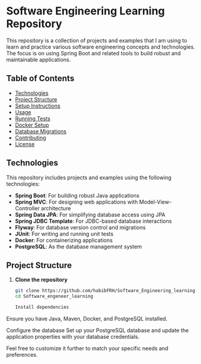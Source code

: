 # Software Engineering Learning Repository

This repository is a collection of projects and examples that I am using to learn and practice various software engineering concepts and technologies. The focus is on using Spring Boot and related tools to build robust and maintainable applications.

## Table of Contents

- [Technologies](#technologies)
- [Project Structure](#project-structure)
- [Setup Instructions](#setup-instructions)
- [Usage](#usage)
- [Running Tests](#running-tests)
- [Docker Setup](#docker-setup)
- [Database Migrations](#database-migrations)
- [Contributing](#contributing)
- [License](#license)

## Technologies

This repository includes projects and examples using the following technologies:

- **Spring Boot**: For building robust Java applications
- **Spring MVC**: For designing web applications with Model-View-Controller architecture
- **Spring Data JPA**: For simplifying database access using JPA
- **Spring JDBC Template**: For JDBC-based database interactions
- **Flyway**: For database version control and migrations
- **JUnit**: For writing and running unit tests
- **Docker**: For containerizing applications
- **PostgreSQL**: As the database management system

## Project Structure

1. **Clone the repository**
   ```sh
   git clone https://github.com/habibFRH/Software_Engineering_learning.git
   cd Software_engeneer_learning

   Install dependencies
Ensure you have Java, Maven, Docker, and PostgreSQL installed.

Configure the database
Set up your PostgreSQL database and update the application properties with your database credentials.

Feel free to customize it further to match your specific needs and preferences.
